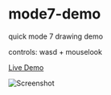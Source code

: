 # mode7-demo

quick mode 7 drawing demo

controls: wasd + mouselook

[Live Demo](https://dharrsnprojects.com/mode7-demo)

![Screenshot](https://github.com/DylanHarrisonGithub/mode7-demo/blob/main/screenshot.png)
